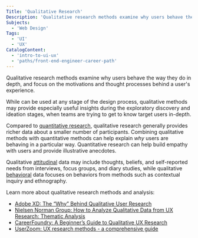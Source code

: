 ```yaml
---
Title: 'Qualitative Research'
Description: 'Qualitative research methods examine why users behave the way they do in depth, and focus on the motivations and thought processes behind their experience.'
Subjects:
  - 'Web Design'
Tags:
  - 'UI'
  - 'UX'
CatalogContent:
  - 'intro-to-ui-ux'
  - 'paths/front-end-engineer-career-path'
---
```


Qualitative research methods examine why users behave the way they do in depth, and focus on the motivations and thought processes behind a user's experience.

While can be used at any stage of the design process, qualitative methods may provide especially useful insights during the exploratory discovery and ideation stages, when teams are trying to get to know target users in-depth.

Compared to [quantitative research](https://www.codecademy.com/resources/docs/uiux/quantitative-research), qualitative research generally provides richer data about a smaller number of participants. Combining qualitative methods with quantitative methods can help explain _why_ users are behaving in a particular way. Quantitative research can help build empathy with users and provide illustrative anecdotes.

Qualitative [attitudinal](https://www.codecademy.com/resources/docs/uiux/attitudinal-research) data may include thoughts, beliefs, and self-reported needs from interviews, focus groups, and diary studies, while qualitative [behavioral](https://www.codecademy.com/resources/docs/uiux/behavioral-research) data focuses on behaviors from methods such as contextual inquiry and ethnography.

Learn more about qualitative research methods and analysis:

- [Adobe XD: The “Why” Behind Qualitative User Research](https://xd.adobe.com/ideas/process/user-research/why-behind-qualitative-user-research/)
- [Nielsen Norman Group: How to Analyze Qualitative Data from UX Research: Thematic Analysis](https://www.nngroup.com/articles/thematic-analysis/)
- [CareerFoundry: A Beginner’s Guide to Qualitative UX Research](https://careerfoundry.com/en/blog/ux-design/qualitative-ux-research/)
- [UserZoom: UX research methods - a comprehensive guide](https://www.userzoom.com/ux-library/ux-research-methods-a-comprehensive-guide/)
